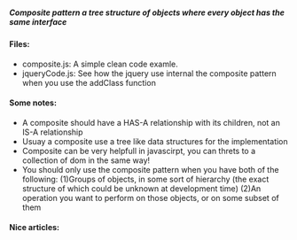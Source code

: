 ##### Composite pattern a tree structure of objects where every object has the same interface

#### Files:
+ composite.js: A simple clean code examle.
+ jqueryCode.js: See how the jquery use internal the composite pattern  when you use the addClass function 

#### Some notes:
+ A composite should have a HAS-A relationship with its children, not an IS-A relationship
+ Usuay a composite use a tree like data structures for the implementation
+ Composite can be very helpfull in javascirpt, you can threts to a collection of dom in the same way!
+ You should only use the composite pattern when you have both of the following: (1)Groups of objects, in some sort of hierarchy (the exact structure of which could be unknown at development time) (2)An operation you want to perform on those objects, or on some subset of them

#### Nice articles:
